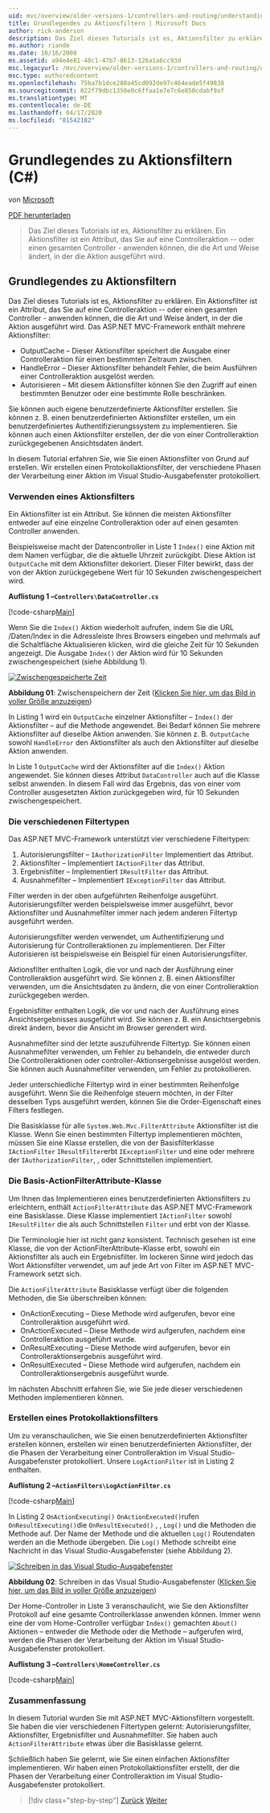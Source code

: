 ```yaml
---
uid: mvc/overview/older-versions-1/controllers-and-routing/understanding-action-filters-cs
title: Grundlegendes zu Aktionsfiltern | Microsoft Docs
author: rick-anderson
description: Das Ziel dieses Tutorials ist es, Aktionsfilter zu erklären. Ein Aktionsfilter ist ein Attribut, das Sie auf eine Controlleraktion anwenden können -- oder einen gesamten Controller...
ms.author: riande
ms.date: 10/16/2008
ms.assetid: a94e4e81-40c1-47b7-8613-126a1a6cc93d
msc.legacyurl: /mvc/overview/older-versions-1/controllers-and-routing/understanding-action-filters-cs
msc.type: authoredcontent
ms.openlocfilehash: 75ba7b1dce280a45cd092de97c464eade5f49838
ms.sourcegitcommit: 022f79dbc1350e0c6ffaa1e7e7c6e850cdabf9af
ms.translationtype: MT
ms.contentlocale: de-DE
ms.lasthandoff: 04/17/2020
ms.locfileid: "81542182"
---
```

# <a name="understanding-action-filters-c"></a>Grundlegendes zu Aktionsfiltern (C#)

von [Microsoft](https://github.com/microsoft)

[PDF herunterladen](https://download.microsoft.com/download/e/f/3/ef3f2ff6-7424-48f7-bdaa-180ef64c3490/ASPNET_MVC_Tutorial_14_CS.pdf)

> Das Ziel dieses Tutorials ist es, Aktionsfilter zu erklären. Ein Aktionsfilter ist ein Attribut, das Sie auf eine Controlleraktion -- oder einen gesamten Controller - anwenden können, die die Art und Weise ändert, in der die Aktion ausgeführt wird.

## <a name="understanding-action-filters"></a>Grundlegendes zu Aktionsfiltern

Das Ziel dieses Tutorials ist es, Aktionsfilter zu erklären. Ein Aktionsfilter ist ein Attribut, das Sie auf eine Controlleraktion -- oder einen gesamten Controller - anwenden können, die die Art und Weise ändert, in der die Aktion ausgeführt wird. Das ASP.NET MVC-Framework enthält mehrere Aktionsfilter:

- OutputCache – Dieser Aktionsfilter speichert die Ausgabe einer Controlleraktion für einen bestimmten Zeitraum zwischen.
- HandleError – Dieser Aktionsfilter behandelt Fehler, die beim Ausführen einer Controlleraktion ausgelöst werden.
- Autorisieren – Mit diesem Aktionsfilter können Sie den Zugriff auf einen bestimmten Benutzer oder eine bestimmte Rolle beschränken.

Sie können auch eigene benutzerdefinierte Aktionsfilter erstellen. Sie können z. B. einen benutzerdefinierten Aktionsfilter erstellen, um ein benutzerdefiniertes Authentifizierungssystem zu implementieren. Sie können auch einen Aktionsfilter erstellen, der die von einer Controlleraktion zurückgegebenen Ansichtsdaten ändert.

In diesem Tutorial erfahren Sie, wie Sie einen Aktionsfilter von Grund auf erstellen. Wir erstellen einen Protokollaktionsfilter, der verschiedene Phasen der Verarbeitung einer Aktion im Visual Studio-Ausgabefenster protokolliert.

### <a name="using-an-action-filter"></a>Verwenden eines Aktionsfilters

Ein Aktionsfilter ist ein Attribut. Sie können die meisten Aktionsfilter entweder auf eine einzelne Controlleraktion oder auf einen gesamten Controller anwenden.

Beispielsweise macht der Datencontroller in Liste 1 `Index()` eine Aktion mit dem Namen verfügbar, die die aktuelle Uhrzeit zurückgibt. Diese Aktion ist `OutputCache` mit dem Aktionsfilter dekoriert. Dieser Filter bewirkt, dass der von der Aktion zurückgegebene Wert für 10 Sekunden zwischengespeichert wird.

**Auflistung 1 –`Controllers\DataController.cs`**

[!code-csharp[Main](understanding-action-filters-cs/samples/sample1.cs)]

Wenn Sie die `Index()` Aktion wiederholt aufrufen, indem Sie die URL /Daten/Index in die Adressleiste Ihres Browsers eingeben und mehrmals auf die Schaltfläche Aktualisieren klicken, wird die gleiche Zeit für 10 Sekunden angezeigt. Die Ausgabe `Index()` der Aktion wird für 10 Sekunden zwischengespeichert (siehe Abbildung 1).

[![Zwischengespeicherte Zeit](understanding-action-filters-cs/_static/image2.png)](understanding-action-filters-cs/_static/image1.png)

**Abbildung 01**: Zwischenspeichern der Zeit ([Klicken Sie hier, um das Bild in voller Größe anzuzeigen](understanding-action-filters-cs/_static/image3.png))

In Listing 1 wird ein `OutputCache` einzelner Aktionsfilter – `Index()` der Aktionsfilter – auf die Methode angewendet. Bei Bedarf können Sie mehrere Aktionsfilter auf dieselbe Aktion anwenden. Sie können z. B. `OutputCache` sowohl `HandleError` den Aktionsfilter als auch den Aktionsfilter auf dieselbe Aktion anwenden.

In Liste 1 `OutputCache` wird der Aktionsfilter auf die `Index()` Aktion angewendet. Sie können dieses Attribut `DataController` auch auf die Klasse selbst anwenden. In diesem Fall wird das Ergebnis, das von einer vom Controller ausgesetzten Aktion zurückgegeben wird, für 10 Sekunden zwischengespeichert.

### <a name="the-different-types-of-filters"></a>Die verschiedenen Filtertypen

Das ASP.NET MVC-Framework unterstützt vier verschiedene Filtertypen:

1. Autorisierungsfilter – `IAuthorizationFilter` Implementiert das Attribut.
2. Aktionsfilter – Implementiert `IActionFilter` das Attribut.
3. Ergebnisfilter – Implementiert `IResultFilter` das Attribut.
4. Ausnahmefilter – Implementiert `IExceptionFilter` das Attribut.

Filter werden in der oben aufgeführten Reihenfolge ausgeführt. Autorisierungsfilter werden beispielsweise immer ausgeführt, bevor Aktionsfilter und Ausnahmefilter immer nach jedem anderen Filtertyp ausgeführt werden.

Autorisierungsfilter werden verwendet, um Authentifizierung und Autorisierung für Controlleraktionen zu implementieren. Der Filter Autorisieren ist beispielsweise ein Beispiel für einen Autorisierungsfilter.

Aktionsfilter enthalten Logik, die vor und nach der Ausführung einer Controlleraktion ausgeführt wird. Sie können z. B. einen Aktionsfilter verwenden, um die Ansichtsdaten zu ändern, die von einer Controlleraktion zurückgegeben werden.

Ergebnisfilter enthalten Logik, die vor und nach der Ausführung eines Ansichtsergebnisses ausgeführt wird. Sie können z. B. ein Ansichtsergebnis direkt ändern, bevor die Ansicht im Browser gerendert wird.

Ausnahmefilter sind der letzte auszuführende Filtertyp. Sie können einen Ausnahmefilter verwenden, um Fehler zu behandeln, die entweder durch Die Controlleraktionen oder controller-Aktionsergebnisse ausgelöst werden. Sie können auch Ausnahmefilter verwenden, um Fehler zu protokollieren.

Jeder unterschiedliche Filtertyp wird in einer bestimmten Reihenfolge ausgeführt. Wenn Sie die Reihenfolge steuern möchten, in der Filter desselben Typs ausgeführt werden, können Sie die Order-Eigenschaft eines Filters festlegen.

Die Basisklasse für alle `System.Web.Mvc.FilterAttribute` Aktionsfilter ist die Klasse. Wenn Sie einen bestimmten Filtertyp implementieren möchten, müssen Sie eine Klasse erstellen, die von der Basisfilterklasse `IActionFilter` `IResultFilter`erbt `IExceptionFilter` und eine oder mehrere der `IAuthorizationFilter`, , oder Schnittstellen implementiert.

### <a name="the-base-actionfilterattribute-class"></a>Die Basis-ActionFilterAttribute-Klasse

Um Ihnen das Implementieren eines benutzerdefinierten Aktionsfilters zu erleichtern, enthält `ActionFilterAttribute` das ASP.NET MVC-Framework eine Basisklasse. Diese Klasse implementiert `IActionFilter` sowohl `IResultFilter` die als auch Schnittstellen `Filter` und erbt von der Klasse.

Die Terminologie hier ist nicht ganz konsistent. Technisch gesehen ist eine Klasse, die von der ActionFilterAttribute-Klasse erbt, sowohl ein Aktionsfilter als auch ein Ergebnisfilter. Im lockeren Sinne wird jedoch das Wort Aktionsfilter verwendet, um auf jede Art von Filter im ASP.NET MVC-Framework setzt sich.

Die `ActionFilterAttribute` Basisklasse verfügt über die folgenden Methoden, die Sie überschreiben können:

- OnActionExecuting – Diese Methode wird aufgerufen, bevor eine Controlleraktion ausgeführt wird.
- OnActionExecuted – Diese Methode wird aufgerufen, nachdem eine Controlleraktion ausgeführt wurde.
- OnResultExecuting – Diese Methode wird aufgerufen, bevor ein Controlleraktionsergebnis ausgeführt wird.
- OnResultExecuted – Diese Methode wird aufgerufen, nachdem ein Controlleraktionsergebnis ausgeführt wurde.

Im nächsten Abschnitt erfahren Sie, wie Sie jede dieser verschiedenen Methoden implementieren können.

### <a name="creating-a-log-action-filter"></a>Erstellen eines Protokollaktionsfilters

Um zu veranschaulichen, wie Sie einen benutzerdefinierten Aktionsfilter erstellen können, erstellen wir einen benutzerdefinierten Aktionsfilter, der die Phasen der Verarbeitung einer Controlleraktion im Visual Studio-Ausgabefenster protokolliert. Unsere `LogActionFilter` ist in Listing 2 enthalten.

**Auflistung 2 –`ActionFilters\LogActionFilter.cs`**

[!code-csharp[Main](understanding-action-filters-cs/samples/sample2.cs)]

In Listing 2 `OnActionExecuting()` `OnActionExecuted()`rufen `OnResultExecuting()`die `OnResultExecuted()` , , `Log()` und die Methoden die Methode auf. Der Name der Methode und die aktuellen `Log()` Routendaten werden an die Methode übergeben. Die `Log()` Methode schreibt eine Nachricht in das Visual Studio-Ausgabefenster (siehe Abbildung 2).

[![Schreiben in das Visual Studio-Ausgabefenster](understanding-action-filters-cs/_static/image5.png)](understanding-action-filters-cs/_static/image4.png)

**Abbildung 02**: Schreiben in das Visual Studio-Ausgabefenster ([Klicken Sie hier, um das Bild in voller Größe anzuzeigen](understanding-action-filters-cs/_static/image6.png))

Der Home-Controller in Liste 3 veranschaulicht, wie Sie den Aktionsfilter Protokoll auf eine gesamte Controllerklasse anwenden können. Immer wenn eine der vom Home-Controller verfügbar `Index()` gemachten `About()` Aktionen – entweder die Methode oder die Methode – aufgerufen wird, werden die Phasen der Verarbeitung der Aktion im Visual Studio-Ausgabefenster protokolliert.

**Auflistung 3 –`Controllers\HomeController.cs`**

[!code-csharp[Main](understanding-action-filters-cs/samples/sample3.cs)]

### <a name="summary"></a>Zusammenfassung

In diesem Tutorial wurden Sie mit ASP.NET MVC-Aktionsfiltern vorgestellt. Sie haben die vier verschiedenen Filtertypen gelernt: Autorisierungsfilter, Aktionsfilter, Ergebnisfilter und Ausnahmefilter. Sie haben auch `ActionFilterAttribute` etwas über die Basisklasse gelernt.

Schließlich haben Sie gelernt, wie Sie einen einfachen Aktionsfilter implementieren. Wir haben einen Protokollaktionsfilter erstellt, der die Phasen der Verarbeitung einer Controlleraktion im Visual Studio-Ausgabefenster protokolliert.

> [!div class="step-by-step"]
> [Zurück](asp-net-mvc-routing-overview-cs.md)
> [Weiter](improving-performance-with-output-caching-cs.md)
